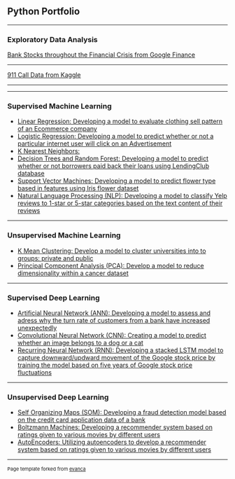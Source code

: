 ## Python Portfolio

---

### Exploratory Data Analysis

[Bank Stocks throughout the Financial Crisis from Google Finance](/sample_page)

---
[911 Call Data from Kaggle](/sample_page)

---


---

### Supervised Machine Learning

- [Linear Regression: Developing a model to evaluate clothing sell pattern of an Ecommerce company](http://example.com/)
- [Logistic Regression: Developing a model to predict whether or not a particular internet user will click on an Advertisement](http://example.com/)
- [K Nearest Neighbors: ](http://example.com/)
- [Decision Trees and Random Forest: Developing a model to predict whether or not borrowers paid back their loans using LendingClub database](http://example.com/)
- [Support Vector Machines: Developing a model to predict flower type based in features using Iris flower dataset](http://example.com/)
- [Natural Language Processing (NLP): Developing a model to classify Yelp reviews to 1-star or 5-star categories based on the text content of their reviews](http://example.com/)

---

### Unsupervised Machine Learning

- [K Mean Clustering: Develop a model to cluster universities into to groups: private and public](http://example.com/)
- [Principal Component Analysis (PCA): Develop a model to reduce dimensionality within a cancer dataset](http://example.com/)


---

### Supervised Deep Learning

- [Artificial Neural Network (ANN): Developing a model to assess and adress why the turn rate of customers from a bank have increased unexpectedly](http://example.com/)
- [Convolutional Neural Network (CNN): Creating a model to predict whether an image belongs to a dog or a cat](http://example.com/)
- [Recurring Neural Network (RNN): Developing a stacked LSTM model to capture downward/updward movement of the Google stock price by training the model based on five years of Google stock price fluctuations](http://example.com/)


---

### Unsupervised Deep Learning

- [Self Organizing Maps (SOM): Developing a fraud detection model based on the credit card application data of a bank](http://example.com/)
- [Boltzmann Machines: Developing a recommender system based on ratings given to various movies by different users](http://example.com/)
- [AutoEncoders: Utilizing autoencoders to develop a recommender system based on ratings given to various movies by different users](http://example.com/)


---
<p style="font-size:11px">Page template forked from <a href="https://github.com/evanca/quick-portfolio">evanca</a></p>
<!-- Remove above link if you don't want to attibute -->
